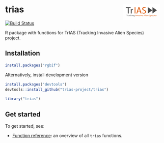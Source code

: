 # trias <img src="man/figures/trias-logo-300dpi.png" align="right" alt="" width="120">

[![Build Status](https://travis-ci.org/trias-project/trias.svg?branch=master)](https://travis-ci.org/trias-project/trias)

R package with functions for TrIAS (Tracking Invasive Alien Species) project. 

## Installation

```r
install.packages("rgbif")
```

Alternatively, install development version

```r
install.packages("devtools")
devtools::install_github("trias-project/trias")
```

```r
library("trias")
```

## Get started

To get started, see:

* [Function reference](https://trias-project.github.io/trias/reference/index.html): an overview of all `trias` functions.
